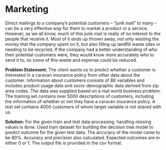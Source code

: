 # Marketing

Direct mailings to a company’s potential customers – “junk mail” to many – can be a very effective way for them to market a product or a service. However, as we all know, much of this junk mail is really of no interest to the people that receive it. Most of it ends up thrown away, not only wasting the money that the company spent on it, but also filling up landfill waste sites or needing to be recycled. If the company had a better understanding of who their potential customers were, they would know more accurately who to send it to, so some of this waste and expense could be reduced.

**Problem Statement:**
The client wants us to predict whether a customer is interested in a caravan insurance policy from other data about the customer. Information about customers consists of 86 variables and includes product usage data and socio-demographic data derived from zip area codes. The data was supplied based on a real world business problem. The training set contains over 5000
descriptions of customers, including the information of whether or not they have a caravan
insurance policy. A test set contains 4000 customers of whom target variable is not shared with
us.

**Solution:**
For the given train and test data processing, handling missing values is done. Used train dataset for building the decision tree model to predict outcome for the given test data. The accuracy of the model came to be 80%. Accuracy and precision also calculated. Expected outcomes are in either 0 or 1. The output file is provided in the csv format.


